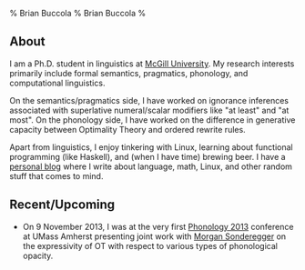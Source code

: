 % Brian Buccola
% Brian Buccola
%

About
-----

I am a Ph.D. student in linguistics at [McGill University][dept]. My research
interests primarily include formal semantics, pragmatics, phonology, and
computational linguistics.

On the semantics/pragmatics side, I have worked on ignorance inferences
associated with superlative numeral/scalar modifiers like "at least" and "at
most".  On the phonology side, I have worked on the difference in generative
capacity between Optimality Theory and ordered rewrite rules.

Apart from linguistics, I enjoy tinkering with Linux, learning about functional
programming (like Haskell), and (when I have time) brewing beer. I have a
[personal blog][blog] where I write about language, math, Linux, and other
random stuff that comes to mind.

[dept]: http://www.mcgill.ca/linguistics/ "McGill linguistics department"
[blog]: http://brianbuccola.github.io/ "Personal blog"

Recent/Upcoming
---------------

- On 9 November 2013, I was at the very first [Phonology 2013][phon2013]
  conference at UMass Amherst presenting joint work with [Morgan
  Sonderegger][MS] on the expressivity of OT with respect to various types of
  phonological opacity.

[phon2013]: http://blogs.umass.edu/phonology-2013/
[MS]: http://people.linguistics.mcgill.ca/~morgan/
